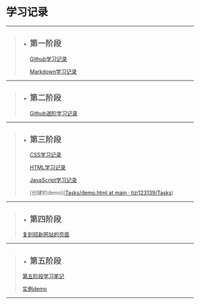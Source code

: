 #                                                                                                       学习记录

---



> * ## **第一阶段**       
>
>    [Github学习记录](https://github.com/tizi123139/Tasks/blob/main/Github%E7%9A%84%E5%AD%A6%E4%B9%A0%E8%AE%B0%E5%BD%95.md)
>    
>    [Markdown学习记录](https://github.com/tizi123139/Tasks/blob/main/Markdown学习笔记.md)

---





> * ## **第二阶段**      
>
>    [Github进阶学习记录](https://github.com/tizi123139/Tasks/blob/main/Github%E8%BF%9B%E9%98%B6%E5%AD%A6%E4%B9%A0%E7%AC%94%E8%AE%B0.md)

---





> * ## **第三阶段**     
>
>     [CSS学习记录](https://github.com/tizi123139/Tasks/blob/main/CSS学习笔记.md)
>
>     [HTML学习记录](https://github.com/tizi123139/Tasks/blob/main/HTML学习笔记.md)
>
>     [JavaScript学习记录](https://github.com/tizi123139/Tasks/blob/main/JavaScript学习笔记.md)
>
>     [创建的demo]([Tasks/demo.html at main · tizi123139/Tasks](https://github.com/tizi123139/Tasks/blob/main/demo.html))

---

 



>- ## **第四阶段**
>
> ​       [复刻招新网站的页面](https://tizi123139.github.io/)

---





>- ## 第五阶段   
>
>​       [第五阶段学习笔记](https://github.com/tizi123139/Tasks/blob/main/第五阶段学习笔记.md)
>
>​       [实例demo](https://github.com/tizi123139/Tasks/blob/main/main.go)

---

